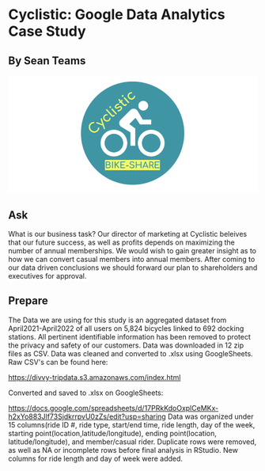 # Cyclistic: Google Data Analytics Case Study
## By Sean Teams

<p align="center">  
<img src="https://github.com/evilusean/CourseraGoogleDataAnalyst/blob/main/CapstoneProject/CaseStudy1/CyclisticImage.png"
width="600"></center>  
</p>

## Ask
What is our business task? Our director of marketing at Cyclistic beleives that our future success,
as well as profits depends on maximizing the number of annual memberships. We would wish to gain greater
insight as to how we can convert casual members into annual members. After coming to our data driven 
conclusions we should forward our plan to shareholders and executives for approval.


## Prepare
The Data we are using for this study is an aggregated dataset from April2021-April2022 of all users on 
5,824 bicycles linked to 692 docking stations. All pertinent identifiable information has been removed to
protect the privacy and safety of our customers. Data was downloaded in 12 zip files as CSV. 
Data was cleaned and converted to .xlsx using GoogleSheets.
Raw CSV's can be found here:

https://divvy-tripdata.s3.amazonaws.com/index.html

Converted and saved to .xlsx on GoogleSheets:

https://docs.google.com/spreadsheets/d/17PRkKdoOxplCeMKx-h2xYo883Jlf73SjdkrrpvU0zZs/edit?usp=sharing
Data was organized under 15 columns(ride ID #, ride type, start/end time, ride length, day of the week,
starting point(location,latitude/longitude), ending point(location, latitude/longitude), and member/casual rider.
Duplicate rows were removed, as well as NA or incomplete rows before final analysis in RStudio. 
New columns for ride length and day of week were added. 

